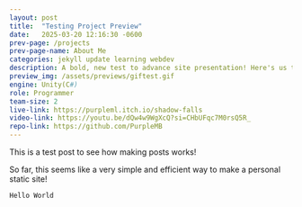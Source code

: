 ```yaml
---
layout: post
title:  "Testing Project Preview"
date:   2025-03-20 12:16:30 -0600
prev-page: /projects
prev-page-name: About Me
categories: jekyll update learning webdev
description: A bold, new test to advance site presentation! Here's us testing making the line longer! Who knows, maybe this will even look good eventually!
preview_img: /assets/previews/giftest.gif
engine: Unity(C#)
role: Programmer
team-size: 2
live-link: https://purpleml.itch.io/shadow-falls
video-link: https://youtu.be/dQw4w9WgXcQ?si=CHbUFqc7M0rsQ5R_
repo-link: https://github.com/PurpleMB
---
```

This is a test post to see how making posts works!

So far, this seems like a very simple and efficient way to make a personal static site!

`Hello World`